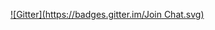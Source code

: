 
[![Gitter](https://badges.gitter.im/Join Chat.svg)](https://gitter.im/xluffy/xluffy.github.io?utm_source=badge&utm_medium=badge&utm_campaign=pr-badge&utm_content=badge)